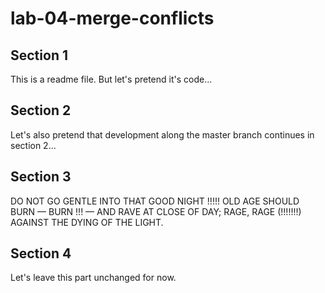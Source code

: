# lab-04-merge-conflicts

## Section 1
This is a readme file. But let's pretend it's code...

## Section 2
Let's also pretend that development along the master branch continues in section 2...

## Section 3
DO NOT GO GENTLE INTO THAT GOOD NIGHT !!!!!
OLD AGE SHOULD BURN — BURN !!! — AND RAVE AT CLOSE OF DAY;
RAGE, RAGE (!!!!!!!) AGAINST THE DYING OF THE LIGHT.

## Section 4
Let's leave this part unchanged for now.
